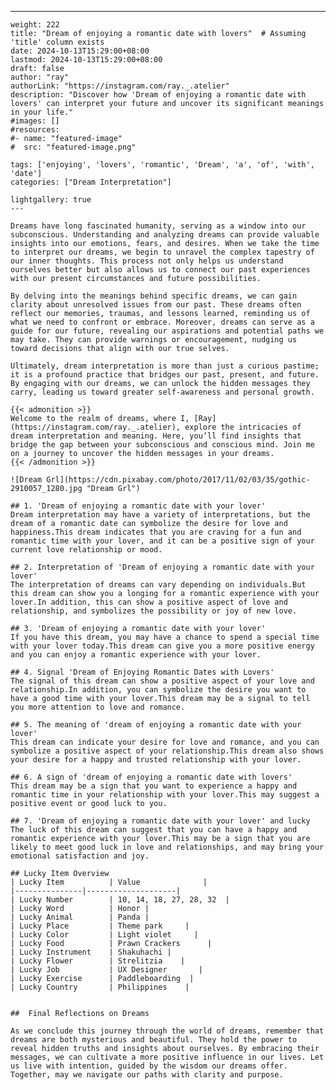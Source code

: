 ---
    weight: 222
    title: "Dream of enjoying a romantic date with lovers"  # Assuming 'title' column exists
    date: 2024-10-13T15:29:00+08:00
    lastmod: 2024-10-13T15:29:00+08:00
    draft: false
    author: "ray"
    authorLink: "https://instagram.com/ray._.atelier"
    description: "Discover how 'Dream of enjoying a romantic date with lovers' can interpret your future and uncover its significant meanings in your life."
    #images: []
    #resources:
    #- name: "featured-image"
    #  src: "featured-image.png"
    
    tags: ['enjoying', 'lovers', 'romantic', 'Dream', 'a', 'of', 'with', 'date']
    categories: ["Dream Interpretation"]
    
    lightgallery: true
    ---
    
    Dreams have long fascinated humanity, serving as a window into our subconscious. Understanding and analyzing dreams can provide valuable insights into our emotions, fears, and desires. When we take the time to interpret our dreams, we begin to unravel the complex tapestry of our inner thoughts. This process not only helps us understand ourselves better but also allows us to connect our past experiences with our present circumstances and future possibilities.
    
    By delving into the meanings behind specific dreams, we can gain clarity about unresolved issues from our past. These dreams often reflect our memories, traumas, and lessons learned, reminding us of what we need to confront or embrace. Moreover, dreams can serve as a guide for our future, revealing our aspirations and potential paths we may take. They can provide warnings or encouragement, nudging us toward decisions that align with our true selves.
    
    Ultimately, dream interpretation is more than just a curious pastime; it is a profound practice that bridges our past, present, and future. By engaging with our dreams, we can unlock the hidden messages they carry, leading us toward greater self-awareness and personal growth.
    
    {{< admonition >}}
    Welcome to the realm of dreams, where I, [Ray](https://instagram.com/ray._.atelier), explore the intricacies of dream interpretation and meaning. Here, you’ll find insights that bridge the gap between your subconscious and conscious mind. Join me on a journey to uncover the hidden messages in your dreams.
    {{< /admonition >}}
    
    ![Dream Grl](https://cdn.pixabay.com/photo/2017/11/02/03/35/gothic-2910057_1280.jpg "Dream Grl")
    
    ## 1. 'Dream of enjoying a romantic date with your lover'
    Dream interpretation may have a variety of interpretations, but the dream of a romantic date can symbolize the desire for love and happiness.This dream indicates that you are craving for a fun and romantic time with your lover, and it can be a positive sign of your current love relationship or mood.
    
    ## 2. Interpretation of 'Dream of enjoying a romantic date with your lover'
    The interpretation of dreams can vary depending on individuals.But this dream can show you a longing for a romantic experience with your lover.In addition, this can show a positive aspect of love and relationship, and symbolizes the possibility or joy of new love.
    
    ## 3. 'Dream of enjoying a romantic date with your lover'
    If you have this dream, you may have a chance to spend a special time with your lover today.This dream can give you a more positive energy and you can enjoy a romantic experience with your lover.
    
    ## 4. Signal 'Dream of Enjoying Romantic Dates with Lovers'
    The signal of this dream can show a positive aspect of your love and relationship.In addition, you can symbolize the desire you want to have a good time with your lover.This dream may be a signal to tell you more attention to love and romance.
    
    ## 5. The meaning of 'dream of enjoying a romantic date with your lover'
    This dream can indicate your desire for love and romance, and you can symbolize a positive aspect of your relationship.This dream also shows your desire for a happy and trusted relationship with your lover.
    
    ## 6. A sign of 'dream of enjoying a romantic date with lovers'
    This dream may be a sign that you want to experience a happy and romantic time in your relationship with your lover.This may suggest a positive event or good luck to you.
    
    ## 7. 'Dream of enjoying a romantic date with your lover' and lucky
    The luck of this dream can suggest that you can have a happy and romantic experience with your lover.This may be a sign that you are likely to meet good luck in love and relationships, and may bring your emotional satisfaction and joy.
    
    ## Lucky Item Overview
    | Lucky Item          | Value              |
    |---------------|--------------------|
    | Lucky Number        | 10, 14, 18, 27, 28, 32  |
    | Lucky Word          | Honor |
    | Lucky Animal        | Panda |
    | Lucky Place         | Theme park     |
    | Lucky Color         | Light violet     |
    | Lucky Food          | Prawn Crackers      |
    | Lucky Instrument    | Shakuhachi |
    | Lucky Flower        | Strelitzia    |
    | Lucky Job           | UX Designer       |
    | Lucky Exercise      | Paddleboarding  |
    | Lucky Country       | Philippines    |
    
    
    ##  Final Reflections on Dreams
    
    As we conclude this journey through the world of dreams, remember that dreams are both mysterious and beautiful. They hold the power to reveal hidden truths and insights about ourselves. By embracing their messages, we can cultivate a more positive influence in our lives. Let us live with intention, guided by the wisdom our dreams offer. Together, may we navigate our paths with clarity and purpose.
    